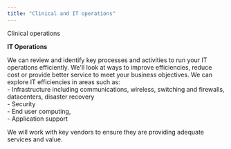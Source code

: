 ```yaml
---
title: "Clinical and IT operations"
---
```


Clinical operations

<p><strong>IT Operations</strong></p>
<p>We can review and identify key processes and activities to run your IT operations efficiently. We'll look at ways to improve efficiencies, reduce cost or provide better service to meet your business objectives. We can explore IT efficiencies in areas such as:<br />- Infrastructure including communications, wireless, switching and firewalls, datacenters, disaster recovery<br />- Security<br />- End user computing, <br />- Application support</p>
<p>We will work with key vendors to ensure they are providing adequate services and value.</p>
